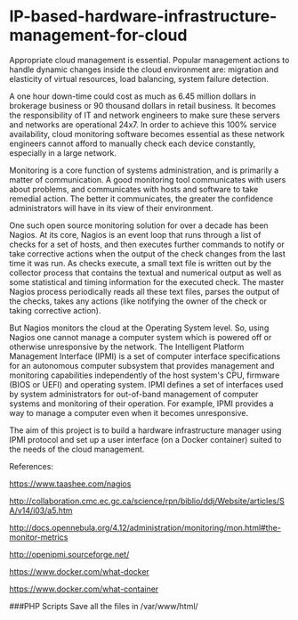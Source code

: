 # IP-based-hardware-infrastructure-management-for-cloud

Appropriate cloud management is essential. Popular management actions to handle dynamic changes inside the cloud environment are: migration and elasticity of virtual resources, load balancing, system failure detection. 
 
A one hour down-time could cost as much as 6.45 million dollars in brokerage business or 90 thousand dollars in retail business. It becomes the responsibility of IT and network engineers to make sure these servers and networks are operational 24x7. In order to achieve this 100% service availability, cloud monitoring software becomes essential as these network engineers cannot afford to manually check each device constantly, especially in a large network.
 
Monitoring is a core function of systems administration, and is primarily a matter of communication. A good monitoring tool communicates with users about problems, and communicates with hosts and software to take remedial action. The better it communicates, the greater the confidence administrators will have in its view of their environment.
 
One such open source monitoring solution for over a decade has been Nagios. At its core, Nagios is an event loop that runs through a list of checks for a set of hosts, and then executes further commands to notify or take corrective actions when the output of the check
changes from the last time it was run.  As checks execute, a small text file is written out by the collector process that contains the textual and numerical output as well as some statistical and timing information for the executed check. The master Nagios process periodically reads all these text files, parses the output of the checks, takes any actions (like notifying the owner of
the check or taking corrective action).
 
But Nagios monitors the cloud at the Operating System level. So, using Nagios one cannot manage a computer system which is powered off or otherwise unresponsive by the network.
The Intelligent Platform Management Interface (IPMI) is a set of computer interface specifications for an autonomous computer subsystem that provides management and monitoring capabilities independently of the host system's CPU, firmware (BIOS or UEFI) and operating system. IPMI defines a set of interfaces used by system administrators for out-of-band management of computer systems and monitoring of their operation. For example, IPMI provides a way to manage a computer even when it becomes unresponsive.
 
The aim of this project is to build a hardware infrastructure manager using IPMI protocol and set up a user interface (on a Docker container) suited to the needs of the cloud management. 
 
References:
 
https://www.taashee.com/nagios

http://collaboration.cmc.ec.gc.ca/science/rpn/biblio/ddj/Website/articles/SA/v14/i03/a5.htm

http://docs.opennebula.org/4.12/administration/monitoring/mon.html#the-monitor-metrics

http://openipmi.sourceforge.net/

https://www.docker.com/what-docker

https://www.docker.com/what-container

###PHP Scripts
Save all the files in /var/www/html/
